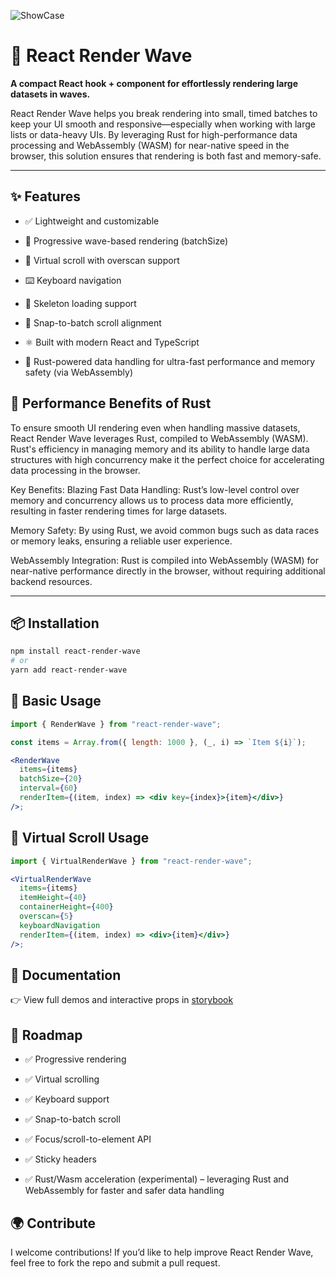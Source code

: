 ![ShowCase](https://dev-intj.github.io/images/RenderWave/showcase.png)

# 🌊 React Render Wave

**A compact React hook + component for effortlessly rendering large datasets in waves.**

React Render Wave helps you break rendering into small, timed batches to keep your UI smooth and responsive—especially when working with large lists or data-heavy UIs. By leveraging Rust for high-performance data processing and WebAssembly (WASM) for near-native speed in the browser, this solution ensures that rendering is both fast and memory-safe.

---

## ✨ Features

- ✅ Lightweight and customizable

- 🌊 Progressive wave-based rendering (batchSize)

- 🧠 Virtual scroll with overscan support

- ⌨️ Keyboard navigation

- 🦴 Skeleton loading support

- 🧲 Snap-to-batch scroll alignment

- ⚛️ Built with modern React and TypeScript

- 🚀 Rust-powered data handling for ultra-fast performance and memory safety (via WebAssembly)

## 🚀 Performance Benefits of Rust

To ensure smooth UI rendering even when handling massive datasets, React Render Wave leverages Rust, compiled to WebAssembly (WASM). Rust's efficiency in managing memory and its ability to handle large data structures with high concurrency make it the perfect choice for accelerating data processing in the browser.

Key Benefits:
Blazing Fast Data Handling: Rust’s low-level control over memory and concurrency allows us to process data more efficiently, resulting in faster rendering times for large datasets.

Memory Safety: By using Rust, we avoid common bugs such as data races or memory leaks, ensuring a reliable user experience.

WebAssembly Integration: Rust is compiled into WebAssembly (WASM) for near-native performance directly in the browser, without requiring additional backend resources.

---

## 📦 Installation

```bash
npm install react-render-wave
# or
yarn add react-render-wave
```

## 🧪 Basic Usage

```jsx
import { RenderWave } from "react-render-wave";

const items = Array.from({ length: 1000 }, (_, i) => `Item ${i}`);

<RenderWave
  items={items}
  batchSize={20}
  interval={60}
  renderItem={(item, index) => <div key={index}>{item}</div>}
/>;
```

## 🔁 Virtual Scroll Usage

```jsx
import { VirtualRenderWave } from "react-render-wave";

<VirtualRenderWave
  items={items}
  itemHeight={40}
  containerHeight={400}
  overscan={5}
  keyboardNavigation
  renderItem={(item, index) => <div>{item}</div>}
/>;
```

## 📘 Documentation

👉 View full demos and interactive props in [storybook](https://astonishing-cuchufli-c17417.netlify.app)

## 🧩 Roadmap

- ✅ Progressive rendering

- ✅ Virtual scrolling

- ✅ Keyboard support

- ✅ Snap-to-batch scroll

- ✅ Focus/scroll-to-element API

- ✅ Sticky headers

- ✅ Rust/Wasm acceleration (experimental) – leveraging Rust and WebAssembly for faster and safer data handling

## 🌍 Contribute

I welcome contributions! If you’d like to help improve React Render Wave, feel free to fork the repo and submit a pull request.
